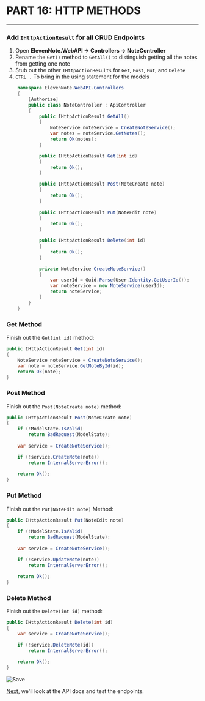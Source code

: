 # PART 16: HTTP METHODS
---
### Add `IHttpActionResult` for all CRUD Endpoints
1. Open **ElevenNote.WebAPI -> Controllers -> NoteController**
2. Rename the `Get()` method to `GetAll()` to distinguish getting all the notes from getting one note
3. Stub out the other `IHttpActionResults` for `Get`, `Post`, `Put`, and `Delete`
4. `CTRL .` To bring in the using statement for the models

```cs
    namespace ElevenNote.WebAPI.Controllers
    {
        [Authorize]
        public class NoteController : ApiController
        {
            public IHttpActionResult GetAll()
            {
                NoteService noteService = CreateNoteService();
                var notes = noteService.GetNotes();
                return Ok(notes);
            }

            public IHttpActionResult Get(int id)
            {
                return Ok();
            }

            public IHttpActionResult Post(NoteCreate note)
            {
                return Ok();
            }
        
            public IHttpActionResult Put(NoteEdit note)
            {
                return Ok();
            }

            public IHttpActionResult Delete(int id)
            {
                return Ok();
            }

            private NoteService CreateNoteService()
            {
                var userId = Guid.Parse(User.Identity.GetUserId());
                var noteService = new NoteService(userId);
                return noteService;
            }
        }
    }
```

### Get Method
Finish out the `Get(int id)` method:

```cs
public IHttpActionResult Get(int id)
{
    NoteService noteService = CreateNoteService();
    var note = noteService.GetNoteById(id);
    return Ok(note);
}
```

### Post Method
Finish out the `Post(NoteCreate note)` method:

```cs
public IHttpActionResult Post(NoteCreate note)
{
    if (!ModelState.IsValid)
        return BadRequest(ModelState);
    
    var service = CreateNoteService();

    if (!service.CreateNote(note))
        return InternalServerError();
    
    return Ok();
}
```

### Put Method
Finish out the `Put(NoteEdit note)` Method:

```cs
public IHttpActionResult Put(NoteEdit note)
{
    if (!ModelState.IsValid)
        return BadRequest(ModelState);
    
    var service = CreateNoteService();

    if (!service.UpdateNote(note))
        return InternalServerError();
    
    return Ok();
}
```

### Delete Method
Finish out the `Delete(int id)` method:

```cs
public IHttpActionResult Delete(int id)
{
    var service = CreateNoteService();

    if (!service.DeleteNote(id))
        return InternalServerError();

    return Ok();
}
```
![Save](/assets/font-awesome-save.png)

[Next,](/17-TestEndpoints/17.0-APIDocs.md) we'll look at the API docs and test the endpoints.

